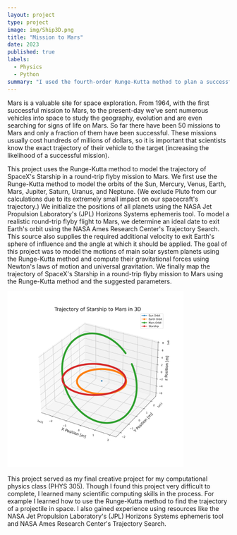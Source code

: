 ```yaml
---
layout: project
type: project
image: img/Ship3D.png
title: "Mission to Mars"
date: 2023
published: true
labels:
  - Physics
  - Python
summary: "I used the fourth-order Runge-Kutta method to plan a successful round trip flyby mission to Mars using Space X's Starship spacecraft."
---
```

Mars is a valuable site for space exploration. From 1964, with the first successful mission to Mars, 
to the present-day we've sent numerous vehicles into space to study the geography, evolution and are even 
searching for signs of life on Mars. So far there have been 50 missions to Mars and only a fraction of them 
have been successful. These missions usually cost hundreds of millions of dollars, so it is important that 
scientists know the exact trajectory of their vehicle to the target (increasing the likelihood of a successful 
mission).

This project uses the Runge-Kutta method to model the trajectory of SpaceX's Starship in a round-trip 
flyby mission to Mars. We first use the Runge-Kutta method to model the orbits of the Sun, Mercury, Venus, Earth, 
Mars, Jupiter, Saturn, Uranus, and Neptune. (We exclude Pluto from our calculations due to its extremely small 
impact on our spacecraft's trajectory.) We initialize the positions of all planets using the NASA Jet Propulsion 
Laboratory's (JPL) Horizons Systems ephemeris tool. To model a realistic round-trip flyby flight 
to Mars, we determine an ideal date to exit Earth's orbit using the NASA Ames Research Center's Trajectory 
Search. This source also supplies the required additional velocity to exit Earth's sphere of 
influence and the angle at which it should be applied. The goal of this project was to model the motions 
of main solar system planets using the Runge-Kutta method and compute their gravitational forces using Newton's 
laws of motion and universal gravitation. We finally map the trajectory of SpaceX's Starship in a round-trip flyby
mission to Mars using the Runge-Kutta method and the suggested parameters. 

<img width="400px" class="rounded float-start pe-4" src="../img/Ship3D.png">

This project served as my final creative project for my computational physics class (PHYS 305). Though I found this project very difficult to complete, I learned many scientific computing skills in the process. For example I learned how to use the Runge-Kutta method to find the trajectory of a projectile in space. I also gained experience using resources like the NASA Jet Propulsion Laboratory's (JPL) Horizons Systems ephemeris tool and NASA Ames Research Center's Trajectory Search.

